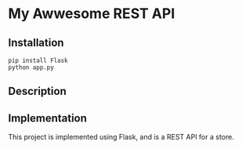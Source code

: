 # My Awwesome REST API


## Installation

```
pip install Flask
python app.py
```

## Description


## Implementation


This project is implemented using Flask, and is a REST API for a store.

 
